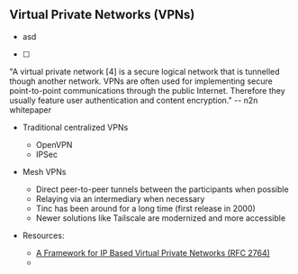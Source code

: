 ## Virtual Private Networks (VPNs)



- asd

- [ ] 



"A virtual private network [4] is a secure logical network that is tunnelled though
another network. VPNs are often used for implementing secure point-to-point
communications through the public Internet. Therefore they usually feature user
authentication and content encryption." -- n2n whitepaper

- Traditional centralized VPNs
  
  - OpenVPN
  - IPSec

- Mesh VPNs
  
  - Direct peer-to-peer tunnels between the participants when possible
  - Relaying via an intermediary when necessary
  - Tinc has been around for a long time (first release in 2000)
  - Newer solutions like Tailscale are modernized and more accessible

- Resources:
  
  - [A Framework for IP Based Virtual Private Networks (RFC 2764)](https://www.rfc-editor.org/rfc/rfc2764.html)
  - 